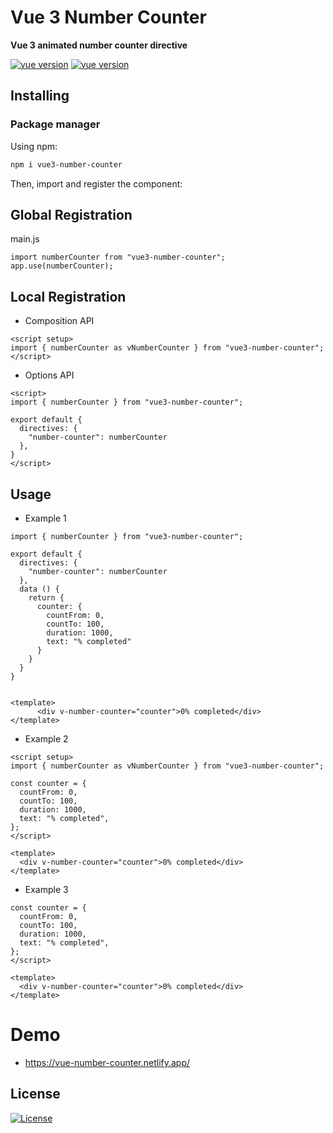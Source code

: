 # Vue 3 Number Counter

**Vue 3 animated number counter directive**

<p align="center">

[![vue version](https://img.shields.io/npm/v/vue3-number-counter.svg)](https://www.npmjs.com/package/vue3-number-counter)
[![vue version](https://img.shields.io/badge/vue-3.2-brightgreen.svg)](https://www.npmjs.com/package/vue3-number-counter)

</p>


## Installing

### Package manager

Using npm:

```bash
npm i vue3-number-counter
```

Then, import and register the component:


## Global Registration

main.js
```
import numberCounter from "vue3-number-counter";
app.use(numberCounter);
```

## Local Registration

* Composition API

```
<script setup>
import { numberCounter as vNumberCounter } from "vue3-number-counter";
</script>
```

* Options API
```
<script>
import { numberCounter } from "vue3-number-counter";

export default {
  directives: {
    "number-counter": numberCounter
  },
}
</script>
```


## Usage
* Example 1
```
import { numberCounter } from "vue3-number-counter";

export default {
  directives: {
    "number-counter": numberCounter
  },
  data () {
    return {
      counter: {
        countFrom: 0,
        countTo: 100,
        duration: 1000,
        text: "% completed"
      }
    }
  }
}


<template>
      <div v-number-counter="counter">0% completed</div>
</template>
```

* Example 2

```
<script setup>
import { numberCounter as vNumberCounter } from "vue3-number-counter";

const counter = {
  countFrom: 0,
  countTo: 100,
  duration: 1000,
  text: "% completed",
};
</script>

<template>
  <div v-number-counter="counter">0% completed</div>
</template>
```

* Example 3

```
const counter = {
  countFrom: 0,
  countTo: 100,
  duration: 1000,
  text: "% completed",
};
</script>

<template>
  <div v-number-counter="counter">0% completed</div>
</template>
```


# Demo
* https://vue-number-counter.netlify.app/

## License
[![License](https://img.shields.io/badge/LICENSE-GPL--3.0-orange)](https://github.com/mustafadalga/vue3-number-counter/blob/main/LICENSE)